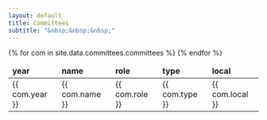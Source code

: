 ```yaml
---
layout: default
title: Committees
subtitle: "&nbsp;&nbsp;&nbsp;"
---
```


<table class="table">
    <thead>
        <td> <strong> year </strong> </td>
        <td> <strong> name </strong> </td>
        <td> <strong> role </strong> </td>
        <td> <strong> type </strong> </td>
        <td> <strong> local </strong> </td>
    </thead>
    <tbody>
        {% for com in site.data.committees.committees %}
                <tr><td>{{ com.year }}</td><td>{{ com.name }}</td><td>{{ com.role }}</td><td>{{ com.type }}</td><td>{{ com.local }}</td></tr>
        {% endfor %}
    </tbody>
</table>